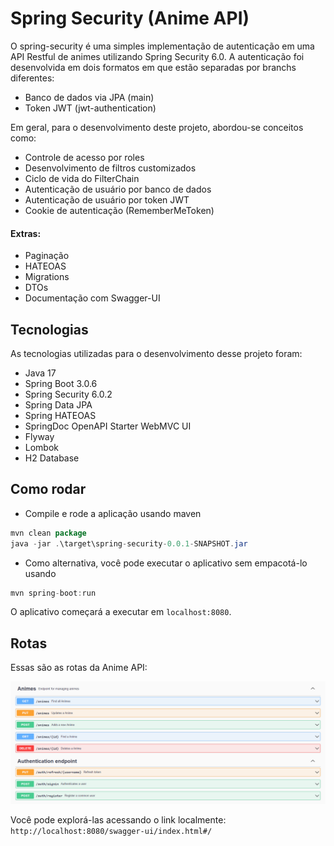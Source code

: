 # Spring Security (Anime API)
O spring-security é uma simples implementação de autenticação em uma API Restful de animes utilizando Spring
Security 6.0. A autenticação foi desenvolvida em dois formatos em que estão separadas por branchs diferentes: 
 * Banco de dados via JPA (main)
 * Token JWT (jwt-authentication)

Em geral, para o desenvolvimento deste projeto, abordou-se conceitos como:
* Controle de acesso por roles
* Desenvolvimento de filtros customizados
* Ciclo de vida do FilterChain
* Autenticação de usuário por banco de dados
* Autenticação de usuário por token JWT
* Cookie de autenticação (RememberMeToken)

#### Extras:
* Paginação
* HATEOAS
* Migrations
* DTOs
* Documentação com Swagger-UI

## Tecnologias
As tecnologias utilizadas para o desenvolvimento desse projeto foram:
* Java 17
* Spring Boot 3.0.6
* Spring Security 6.0.2
* Spring Data JPA
* Spring HATEOAS
* SpringDoc OpenAPI Starter WebMVC UI
* Flyway 
* Lombok
* H2 Database

## Como rodar
* Compile e rode a aplicação usando maven

```java 
mvn clean package
java -jar .\target\spring-security-0.0.1-SNAPSHOT.jar
```

* Como alternativa, você pode executar o aplicativo sem empacotá-lo usando

``` java
mvn spring-boot:run
```

O aplicativo começará a executar em ``localhost:8080``.

## Rotas
Essas são as rotas da Anime API:

<img src="./assets/spring-security-routes.png">

Você pode explorá-las acessando o link
localmente: ``http://localhost:8080/swagger-ui/index.html#/``